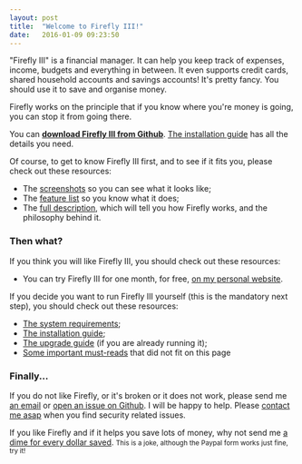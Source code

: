 ```yaml
---
layout: post
title:  "Welcome to Firefly III!"
date:   2016-01-09 09:23:50
---
```


"Firefly III" is a financial manager. It can help you keep track of expenses, income, budgets and everything in between. It even supports credit cards, shared 
household accounts and savings accounts! It's pretty fancy. You should use it to save and organise money.
 
Firefly works on the principle that if you know where you're money is going, you can stop it from going there.

You can **[download Firefly III from Github](https://github.com/JC5/firefly-iii)**. [The installation guide](installation-guide/) has all the details you need.

Of course, to get to know Firefly III first, and to see if it fits you, please check out these resources:

- The [screenshots](screenshots/) so you can see what it looks like;
- The [feature list](features/) so you know what it does;
- The [full description](description/), which will tell you how Firefly works, and the philosophy behind it.

### Then what?

If you think you will like Firefly III, you should check out these resources:

- You can try Firefly III for one month, for free, [on my personal website](try-firefly-iii/).

If you decide you want to run Firefly III yourself (this is the mandatory next step), you should check out these resources:

- [The system requirements](system-requirements/);
- [The installation guide](installation-guide/);
- [The upgrade guide](upgrade-guide/) (if you are already running it);
- [Some important must-reads](must-reads/) that did not fit on this page

### Finally...

If you do not like Firefly, or it's broken or it does not work, please send me [an email](mailto:thegrumpydictator@gmail.com) or [open an issue on Github](https://github.com/JC5/firefly-iii/issues/new). I will be happy to help. Please [contact me asap](/reporting-bugs-and-security-issues/) when you find security related issues.

If you like Firefly and if it helps you save lots of money, why not send me [a dime for every dollar saved](https://www.paypal.com/cgi-bin/webscr?cmd=_s-xclick&hosted_button_id=44UKUT455HUFA). <small>This is a joke, although the Paypal form works just fine, try it!</small>